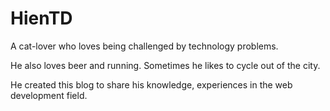 # HienTD

A cat-lover who loves being challenged by technology problems.

He also loves beer and running. Sometimes he likes to cycle out of the city.

He created this blog to share his knowledge, experiences in the web development field.
